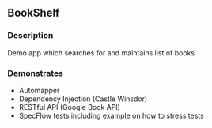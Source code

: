 ## BookShelf

### Description
Demo app which searches for and maintains list of books

### Demonstrates

- Automapper
- Dependency Injection (Castle Winsdor)
- RESTful API (Google Book API)
- SpecFlow tests including example on how to stress tests

